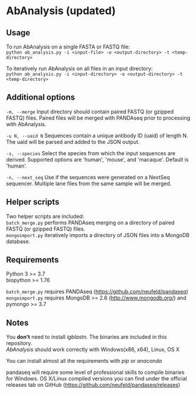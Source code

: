 # AbAnalysis (updated)

## Usage

To run AbAnalysis on a single FASTA or FASTQ file:  
`python ab_analysis.py -i <input-file> -o <output-directory> -t <temp-directory>`

To iteratively run AbAnalysis on all files in an input directory:  
`python ab_analysis.py -i <input-directory> -o <output-directory> -t <temp-directory>`

## Additional options  
`-m, --merge` Input directory should contain paired FASTQ (or gzipped FASTQ) files. Paired files will be merged with PANDAseq prior to processing with AbAnalysis.
  
`-u N, --uaid N` Sequences contain a unique antibody ID (uaid) of length N. The uaid will be parsed and added to the JSON output.  
  
`-s, --species` Select the species from which the input sequences are derived. Supported options are 'human', 'mouse', and 'macaque'. Default is 'human'.  
   
`-n, --next_seq` Use if the sequences were generated on a NextSeq sequencer. Multiple lane files from the same sample will be merged.  
  
## Helper scripts  
Two helper scripts are included:  
`batch_merge.py` performs PANDAseq merging on a directory of paired FASTQ (or gzipped FASTQ) files.   
`mongoimport.py` iteratively imports a directory of JSON files into a MongoDB database.  
  
## Requirements
Python 3 >= 3.7  
biopython >= 1.76

`batch_merge.py` requires PANDAseq (https://github.com/neufeld/pandaseq)  
`mongoimport.py` requires MongoDB >= 2.6 (http://www.mongodb.org/) and pymongo >= 3.7

## Notes
You **don't** need to install *igblastn*. The binaries are included in this repository.  
*AbAnalysis* should work correctly with Windows(x86, x64), Linux, OS X

You can install almost all the requirements with *pip* or *anaconda*

pandaseq will require some level of professional skills to compile binaries for Windows.
OS X/Linux compiled versions you can find under the official releases tab on GitHub (https://github.com/neufeld/pandaseq/releases)